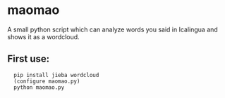# maomao
A small python script which can analyze words you said in Icalingua and shows it as a wordcloud.

## First use:
```
  pip install jieba wordcloud
  (configure maomao.py)
  python maomao.py
```